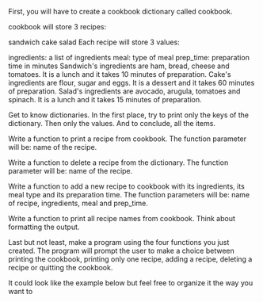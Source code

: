 First, you will have to create a cookbook dictionary called cookbook.

cookbook will store 3 recipes:

sandwich
cake
salad
Each recipe will store 3 values:

ingredients: a list of ingredients
meal: type of meal
prep_time: preparation time in minutes
Sandwich's ingredients are ham, bread, cheese and tomatoes. It is a lunch and it takes 10 minutes of preparation. Cake's ingredients are flour, sugar and eggs. It is a dessert and it takes 60 minutes of preparation. Salad's ingredients are avocado, arugula, tomatoes and spinach. It is a lunch and it takes 15 minutes of preparation.

Get to know dictionaries. In the first place, try to print only the keys of the dictionary. Then only the values. And to conclude, all the items.

Write a function to print a recipe from cookbook. The function parameter will be: name of the recipe.

Write a function to delete a recipe from the dictionary. The function parameter will be: name of the recipe.

Write a function to add a new recipe to cookbook with its ingredients, its meal type and its preparation time. The function parameters will be: name of recipe, ingredients, meal and prep_time.

Write a function to print all recipe names from cookbook. Think about formatting the output.

Last but not least, make a program using the four functions you just created. The program will prompt the user to make a choice between printing the cookbook, printing only one recipe, adding a recipe, deleting a recipe or quitting the cookbook.

It could look like the example below but feel free to organize it the way you want to